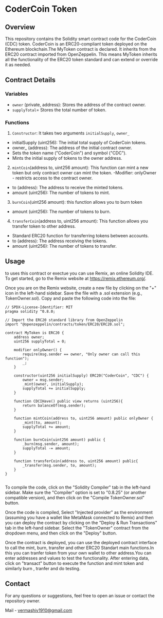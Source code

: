# CoderCoin Token

## Overview

This repository contains the Solidity smart contract code for the CoderCoin (CDC) token. CoderCoin is an ERC20-compliant token deployed on the Ethereum blockchain.The MyToken contract is declared. It inherits from the ERC20 contract imported from OpenZeppelin. This means MyToken inherits all the functionality of the ERC20 token standard and can extend or override it as needed.

## Contract Details

### Variables

- `owner` (private, address): Stores the address of the contract owner.
- `supplyTotal`= Stores the total number of token.
### Functions

1. `Constructor`: It takes two arguments `initialSupply`, `owner_`
- initialSupply (uint256): The initial total supply of CoderCoin tokens.
- owner_ (address): The address of the initial contract owner.
- Sets the token name ("CoderCoin") and symbol ("CDC").
- Mints the initial supply of tokens to the owner address.
2. `mintCoin`(address to, uint256 amount): This function can mint a new token but only contract owner can mint the token.
-Modifier: onlyOwner - restricts access to the contract owner.
- to (address): The address to receive the minted tokens.
- amount (uint256): The number of tokens to mint.
3. `burnCoin`(uint256 amount): this function allows you to burn token
- amount (uint256): The number of tokens to burn.
4. `transferCoin`(address to, uint256 amount): This function allows you transfer token to other address.
- Standard ERC20 function for transferring tokens between accounts.
- to (address): The address receiving the tokens.
- amount (uint256): The number of tokens to transfer.

## Usage
to uses this contract or exectue you can use Remix, an online Solidity IDE. To get started, go to the Remix website at https://remix.ethereum.org/.

Once you are on the Remix website, create a new file by clicking on the "+" icon in the left-hand sidebar. Save the file with a .sol extension (e.g., TokenOwner.sol). Copy and paste the following code into the file:

```solidity
// SPDX-License-Identifier: MIT
pragma solidity ^0.8.0;

// Import the ERC20 standard library from OpenZeppelin
import "@openzeppelin/contracts/token/ERC20/ERC20.sol";

contract MyToken is ERC20 {
    address owner;
    uint256 supplyTotal = 0;

    modifier onlyOwner() {
        require(msg.sender == owner, "Only owner can call this function");
        _;
    }

    constructor(uint256 initialSupply) ERC20("CoderCoin", "CDC") {
        owner = msg.sender;
        _mint(owner, initialSupply);
        supplyTotal += initialSupply;
    }

    function CDCIHave() public view returns (uint256){
        return balanceOf(msg.sender);
    }

    function mintCoin(address to, uint256 amount) public onlyOwner {
        _mint(to, amount);
        supplyTotal += amount;
    }

    function burnCoin(uint256 amount) public {
        _burn(msg.sender, amount);
        supplyTotal -= amount;
    }

    function transferCoin(address to, uint256 amount) public{
        _transfer(msg.sender, to, amount);
    }
}


```
To compile the code, click on the "Solidity Compiler" tab in the left-hand sidebar. Make sure the "Compiler" option is set to "0.8.25" (or another compatible version), and then click on the "Compile TokenOwner.sol" button.

Once the code is compiled, Select "Injected provider" as the environment (assuming you have a wallet like MetaMask connected to Remix) and then you can deploy the contract by clicking on the "Deploy & Run Transactions" tab in the left-hand sidebar. Select the "TokenOwner" contract from the dropdown menu, and then click on the "Deploy" button.

Once the contract is deployed, you can use the deployed contract interface to call the mint, burn, transfer and other ERC20 Standart main functions.In this you can tranfer token from your own wallet to other address.You can enter addresses and values to test the functionality. After entering data, click on "transact" button to execute the function and mint token and similarly burn , tranfer and do testing. 

## Contact
For any questions or suggestions, feel free to open an issue or contact the repository owner.

Mail - vermashiv1910@gmail.com

